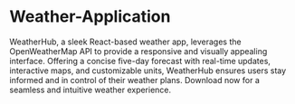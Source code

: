 # Weather-Application

WeatherHub, a sleek React-based weather app, leverages the OpenWeatherMap API to provide a responsive and visually appealing interface. Offering a concise five-day forecast with real-time updates, interactive maps, and customizable units, WeatherHub ensures users stay informed and in control of their weather plans. Download now for a seamless and intuitive weather experience.

